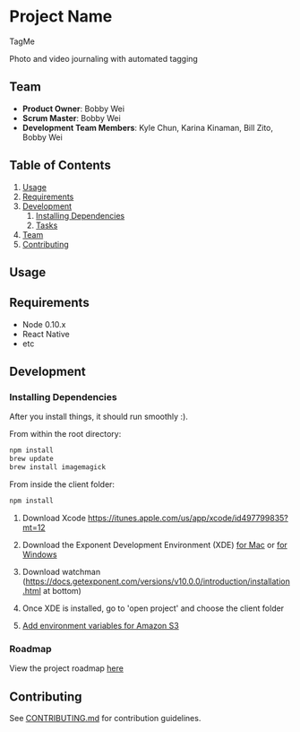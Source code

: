 # Project Name
TagMe

Photo and video journaling with automated tagging

## Team

  - __Product Owner__: Bobby Wei
  - __Scrum Master__: Bobby Wei
  - __Development Team Members__: Kyle Chun, Karina Kinaman, Bill Zito, Bobby Wei

## Table of Contents

1. [Usage](#Usage)
1. [Requirements](#requirements)
1. [Development](#development)
    1. [Installing Dependencies](#installing-dependencies)
    1. [Tasks](#tasks)
1. [Team](#team)
1. [Contributing](#contributing)

## Usage
 

## Requirements

- Node 0.10.x
- React Native
- etc

## Development

### Installing Dependencies

After you install things, it should run smoothly :). 

From within the root directory:

```sh
npm install
brew update
brew install imagemagick
```
From inside the client folder:
```sh
npm install
```
1. Download Xcode https://itunes.apple.com/us/app/xcode/id497799835?mt=12

2. Download the Exponent Development Environment (XDE) [for Mac](https://xde-updates.exponentjs.com/download/mac) or [for Windows](https://xde-updates.exponentjs.com/download/win32)

3. Download watchman (https://docs.getexponent.com/versions/v10.0.0/introduction/installation.html at bottom)

4. Once XDE is installed, go to 'open project' and choose the client folder

5. [Add environment variables for Amazon S3](http://docs.aws.amazon.com/cli/latest/userguide/cli-chap-getting-started.html#cli-environment)

### Roadmap

View the project roadmap [here](https://github.com/hr-memories/greenfield/issues)


## Contributing

See [CONTRIBUTING.md](CONTRIBUTING.md) for contribution guidelines.
